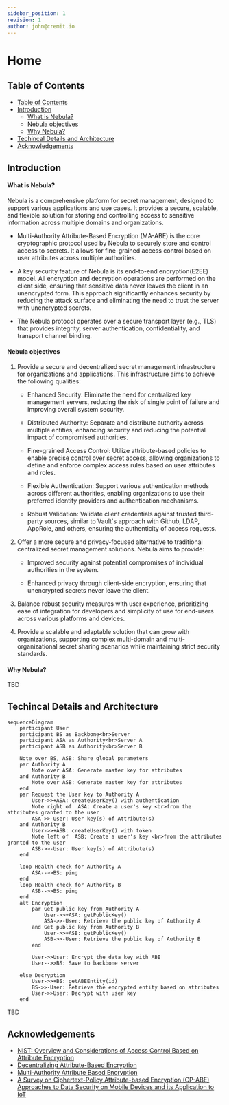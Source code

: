 ```yaml
---
sidebar_position: 1
revision: 1
author: john@cremit.io
---
```


# Home

## Table of Contents

- [Table of Contents](#table-of-contents)
- [Introduction](#introduction)
  - [What is Nebula?](#what-is-nebula)
  - [Nebula objectives](#nebula-objectives)
  - [Why Nebula?](#why-nebula)
- [Techincal Details and Architecture](#techincal-details-and-architecture)
- [Acknowledgements](#acknowledgements)

## Introduction

#### What is Nebula?

Nebula is a comprehensive platform for secret management, designed to support various applications and use cases. It provides a secure, scalable, and flexible solution for storing and controlling access to sensitive information across multiple domains and organizations.

- Multi-Authority Attribute-Based Encryption (MA-ABE) is the core cryptographic protocol used by Nebula to securely store and control access to secrets. It allows for fine-grained access control based on user attributes across multiple authorities.

- A key security feature of Nebula is its end-to-end encryption(E2EE) model. All encryption and decryption operations are performed on the client side, ensuring that sensitive data never leaves the client in an unencrypted form. This approach significantly enhances security by reducing the attack surface and eliminating the need to trust the server with unencrypted secrets.

- The Nebula protocol operates over a secure transport layer (e.g., TLS) that provides integrity, server authentication, confidentiality, and transport channel binding.

#### Nebula objectives

1. Provide a secure and decentralized secret management infrastructure for organizations and applications. This infrastructure aims to achieve the following qualities:

   - Enhanced Security: Eliminate the need for centralized key management servers, reducing the risk of single point of failure and improving overall system security.

   - Distributed Authority: Separate and distribute authority across multiple entities, enhancing security and reducing the potential impact of compromised authorities.

   - Fine-grained Access Control: Utilize attribute-based policies to enable precise control over secret access, allowing organizations to define and enforce complex access rules based on user attributes and roles.

   - Flexible Authentication: Support various authentication methods across different authorities, enabling organizations to use their preferred identity providers and authentication mechanisms.

   - Robust Validation: Validate client credentials against trusted third-party sources, similar to Vault's approach with Github, LDAP, AppRole, and others, ensuring the authenticity of access requests.

2. Offer a more secure and privacy-focused alternative to traditional centralized secret management solutions. Nebula aims to provide:

   - Improved security against potential compromises of individual authorities in the system.

   - Enhanced privacy through client-side encryption, ensuring that unencrypted secrets never leave the client.

3. Balance robust security measures with user experience, prioritizing ease of integration for developers and simplicity of use for end-users across various platforms and devices.

4. Provide a scalable and adaptable solution that can grow with organizations, supporting complex multi-domain and multi-organizational secret sharing scenarios while maintaining strict security standards.

#### Why Nebula?

TBD

## Techincal Details and Architecture

```mermaid
sequenceDiagram
    participant User
    participant BS as Backbone<br>Server
    participant ASA as Authority<br>Server A
    participant ASB as Authority<br>Server B

    Note over BS, ASB: Share global parameters
    par Authority A
        Note over ASA: Generate master key for attributes
    and Authority B
        Note over ASB: Generate master key for attributes
    end
    par Request the User key to Authority A
        User->>+ASA: createUserKey() with authentication
        Note right of  ASA: Create a user's key <br>from the attributes granted to the user
        ASA->>-User: User key(s) of Attribute(s)
    and Authority B
        User->>+ASB: createUserKey() with token
        Note left of  ASB: Create a user's key <br>from the attributes granted to the user
        ASB->>-User: User key(s) of Attribute(s)
    end

    loop Health check for Authority A
        ASA-->>BS: ping
    end
    loop Health check for Authority B
        ASB-->>BS: ping
    end
    alt Encryption
        par Get public key from Authority A
            User->>+ASA: getPublicKey()
            ASA->>-User: Retrieve the public key of Authority A
        and Get public key from Authority B
            User->>+ASB: getPublicKey()
            ASB->>-User: Retrieve the public key of Authority B
        end

        User->>User: Encrypt the data key with ABE
        User-->>BS: Save to backbone server

    else Decryption
        User->>+BS: getABEEntity(id)
        BS->>-User: Retrieve the encrypted entity based on attributes
        User->>User: Decrypt with user key
    end
```

TBD

## Acknowledgements

- [NIST: Overview and Considerations of Access Control Based on Attribute Encryption](https://csrc.nist.gov/pubs/ir/8450/ipd)
- [Decentralizing Attribute-Based Encryption](https://eprint.iacr.org/2010/351.pdf)
- [Multi-Authority Attribute Based Encryption](https://iacr.org/archive/tcc2007/43920514/43920514.pdf)
- [A Survey on Ciphertext-Policy Attribute-based Encryption (CP-ABE) Approaches to Data Security on Mobile Devices and its Application to IoT](https://dl.acm.org/doi/10.1145/3102304.3102338)
